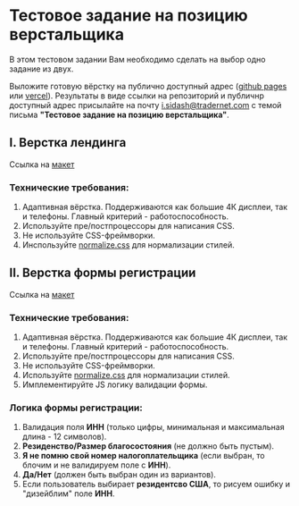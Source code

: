 
# Тестовое задание на позицию верстальщика

В этом тестовом задании Вам необходимо сделать на выбор одно задание из двух.

Выложите готовую вёрстку на публично доступный адрес ([github pages](https://pages.github.com/) или [vercel](https://vercel.com/)).
Результаты в виде ссылки на репозиторий и публичнр доступный адрес присылайте на почту i.sidash@tradernet.com c темой письма **"Тестовое задание на позицию верстальщика"**. 



## I. Верстка лендинга
  Ссылка на [макет](https://www.figma.com/file/9z9FOPCaPVozVPDUI2o6nQ/FF-Landing?node-id=2%3A2614)
  
  ### Технические требования:
  1. Адаптивная вёрстка. Поддерживаются как большие 4К дисплеи, так и телефоны. Главный критерий - работоспособность.
  2. Используйте пре/постпроцессоры для написания CSS.
  3. Не используйте CSS-фреймворки.
  4. Инспользуйте [normalize.css](https://necolas.github.io/normalize.css/) для нормализации стилей.


## II. Верстка формы регистрации

  Ссылка на [макет](https://www.figma.com/file/XLogxL9eYkORuxN4FFRSgY/FF-Registration?node-id=0%3A1) 
  
  ### Технические требования:
  1. Адаптивная вёрстка. Поддерживаются как большие 4К дисплеи, так и телефоны. Главный критерий - работоспособность.
  2. Используйте пре/постпроцессоры для написания CSS.
  3. Не используйте CSS-фреймворки.
  4. Используйте [normalize.css](https://necolas.github.io/normalize.css/) для нормализации стилей.
  5. Имплементируйте JS логику валидации формы.
    
  ### Логика формы регистрации:
  
  1. Валидация поля **ИНН** (только цифры, минимальная и максимальная длина - 12 символов).
  2. **Резиденство/Размер благосостояния** (не должно быть пустым).
  4. **Я не помню свой номер налогоплательщика** (если выбран, то блочим и не валидируем поле с **ИНН**).
  5. **Да/Нет** (должен быть выбран один из вариантов).
  6. Если пользователь выбирает **резидентсво США**, то рисуем ошибку и "дизейблим" поле **ИНН**.
